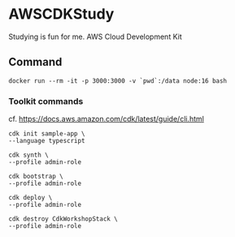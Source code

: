 # AWSCDKStudy
Studying is fun for me. AWS Cloud Development Kit

## Command

```
docker run --rm -it -p 3000:3000 -v `pwd`:/data node:16 bash
```

### Toolkit commands

cf. https://docs.aws.amazon.com/cdk/latest/guide/cli.html

```
cdk init sample-app \
--language typescript
```

```
cdk synth \
--profile admin-role
```

```
cdk bootstrap \
--profile admin-role
```

```
cdk deploy \
--profile admin-role
```

```
cdk destroy CdkWorkshopStack \
--profile admin-role
```
